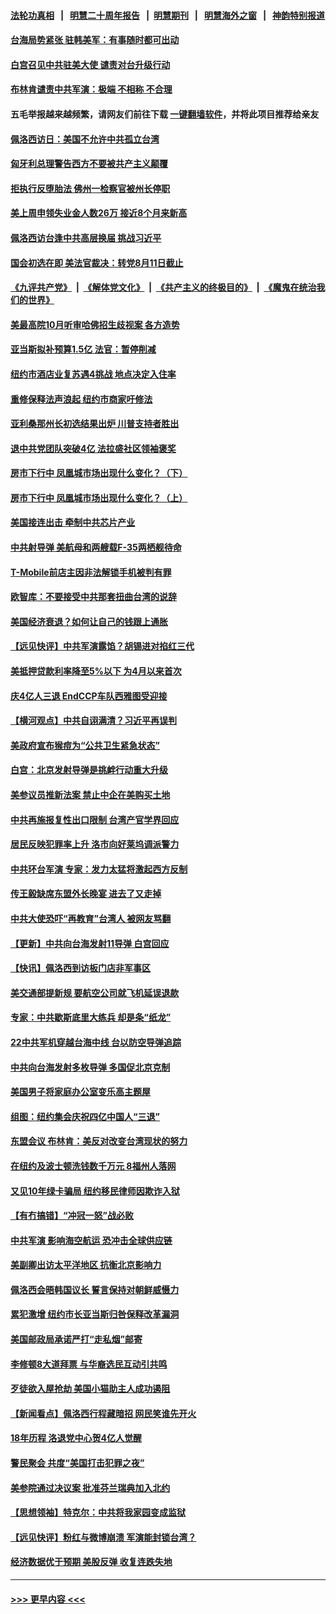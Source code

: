 #### [法轮功真相](https://github.com/gfw-breaker/truth/blob/master/README.md?t=0) &nbsp;&nbsp;|&nbsp;&nbsp; [明慧二十周年报告](https://github.com/gfw-breaker/mh-reports/blob/master/README.md?t=0) &nbsp;&nbsp;|&nbsp;&nbsp;[明慧期刊](https://github.com/gfw-breaker/mh-qikan) &nbsp;&nbsp;|&nbsp;&nbsp; [明慧海外之窗](https://github.com/gfw-breaker/mh-news/blob/master/README.md?t=0) &nbsp;&nbsp;|&nbsp;&nbsp; [神韵特别报道](https://github.com/gfw-breaker/mh-news/blob/master/shenyun.md?t=0)
#### [台海局势紧张 驻韩美军：有事随时都可出动](../pages/nsc412/n13796391.md?t=08052151) 
#### [白宫召见中共驻美大使 谴责对台升级行动](../pages/nsc412/n13796385.md?t=08052151) 
#### [布林肯谴责中共军演：极端 不相称 不合理](../pages/nsc412/n13796366.md?t=08052151) 
#### 五毛举报越来越频繁，请网友们前往下载 [一键翻墙软件](https://github.com/gfw-breaker/ssr-accounts)，并将此项目推荐给亲友
#### [佩洛西访日：美国不允许中共孤立台湾](../pages/nsc412/n13796343.md?t=08052151) 
#### [匈牙利总理警告西方不要被共产主义颠覆](../pages/nsc412/n13796273.md?t=08052151) 
#### [拒执行反堕胎法 佛州一检察官被州长停职](../pages/nsc412/n13796115.md?t=08052151) 
#### [美上周申领失业金人数26万 接近8个月来新高](../pages/nsc412/n13795712.md?t=08052151) 
#### [佩洛西访台逢中共高层换届 挑战习近平](../pages/nsc412/n13796168.md?t=08052151) 
#### [国会初选在即 美法官裁决：转党8月11日截止](../pages/nsc412/n13796099.md?t=08052151) 
#### [《九评共产党》](https://github.com/begood0513/9ping.md/blob/master/README.md) &nbsp;|&nbsp; [《解体党文化》](../../../../jtdwh.md/blob/master/README.md)  &nbsp;|&nbsp; [《共产主义的终极目的》](../../../../gczydzjmd.md/blob/master/README.md) &nbsp;|&nbsp; [《魔鬼在统治我们的世界》](../../../../mgztzwmdsj.md/blob/master/README.md) 
#### [美最高院10月听审哈佛招生歧视案 各方造势](../pages/nsc412/n13795990.md?t=08052151) 
#### [亚当斯拟补预算1.5亿 法官：暂停削减](../pages/nsc412/n13796082.md?t=08052151) 
#### [纽约市酒店业复苏遇4挑战 地点决定入住率](../pages/nsc412/n13796063.md?t=08052151) 
#### [重修保释法声浪起 纽约市商家吁修法](../pages/nsc412/n13796066.md?t=08052151) 
#### [亚利桑那州长初选结果出炉 川普支持者胜出](../pages/nsc412/n13795879.md?t=08052151) 
#### [退中共党团队突破4亿 法拉盛社区领袖褒奖](../pages/nsc412/n13796091.md?t=08052151) 
#### [房市下行中 凤凰城市场出现什么变化？（下）](../pages/nsc412/n13796118.md?t=08052151) 
#### [房市下行中 凤凰城市场出现什么变化？（上）](../pages/nsc412/n13796041.md?t=08052151) 
#### [美国接连出击 牵制中共芯片产业](../pages/nsc412/n13795971.md?t=08052151) 
#### [中共射导弹 美航母和两艘载F-35两栖舰待命](../pages/nsc412/n13795926.md?t=08052151) 
#### [T-Mobile前店主因非法解锁手机被判有罪](../pages/nsc412/n13795949.md?t=08052151) 
#### [欧智库：不要接受中共那套扭曲台湾的说辞](../pages/nsc412/n13795852.md?t=08052151) 
#### [美国经济衰退？如何让自己的钱跟上通胀](../pages/nsc412/n13795899.md?t=08052151) 
#### [【远见快评】中共军演露馅？胡锡进对掐红三代](../pages/nsc412/n13795871.md?t=08052151) 
#### [美抵押贷款利率降至5%以下 为4月以来首次](../pages/nsc412/n13795781.md?t=08052151) 
#### [庆4亿人三退 EndCCP车队西雅图受迎接](../pages/nsc412/n13795858.md?t=08052151) 
#### [【横河观点】中共自诩满清？习近平再误判](../pages/nsc412/n13795866.md?t=08052151) 
#### [美政府宣布猴痘为“公共卫生紧急状态”](../pages/nsc412/n13795862.md?t=08052151) 
#### [白宫：北京发射导弹是挑衅行动重大升级](../pages/nsc412/n13795787.md?t=08052151) 
#### [美参议员推新法案 禁止中企在美购买土地](../pages/nsc412/n13795626.md?t=08052151) 
#### [中共再施报复性出口限制 台湾产官学界回应](../pages/nsc412/n13795779.md?t=08052151) 
#### [居民反映犯罪率上升 洛市向好莱坞调派警力](../pages/nsc412/n13795793.md?t=08052151) 
#### [中共环台军演 专家：发力太猛将激起西方反制](../pages/nsc412/n13795658.md?t=08052151) 
#### [传王毅缺席东盟外长晚宴 进去了又走掉](../pages/nsc412/n13795674.md?t=08052151) 
#### [中共大使恐吓“再教育”台湾人 被网友骂翻](../pages/nsc412/n13795733.md?t=08052151) 
#### [【更新】中共向台海发射11导弹 白宫回应](../pages/nsc412/n13795616.md?t=08052151) 
#### [【快讯】佩洛西到访板门店非军事区](../pages/nsc412/n13795722.md?t=08052151) 
#### [美交通部提新规 要航空公司就飞机延误退款](../pages/nsc412/n13795129.md?t=08052151) 
#### [专家：中共歇斯底里大练兵 却是条“纸龙”](../pages/nsc412/n13795695.md?t=08052151) 
#### [22中共军机穿越台海中线 台以防空导弹追踪](../pages/nsc412/n13795675.md?t=08052151) 
#### [中共向台海发射多枚导弹 多国促北京克制](../pages/nsc412/n13795642.md?t=08052151) 
#### [美国男子将家庭办公室变乐高主题屋](../pages/nsc412/n13795571.md?t=08052151) 
#### [组图：纽约集会庆祝四亿中国人“三退”](../pages/nsc412/n13795392.md?t=08052151) 
#### [东盟会议 布林肯：美反对改变台湾现状的努力](../pages/nsc412/n13795470.md?t=08052151) 
#### [在纽约及波士顿洗钱数千万元 8福州人落网](../pages/nsc412/n13795171.md?t=08052151) 
#### [又见10年绿卡骗局 纽约移民律师因欺诈入狱](../pages/nsc412/n13795134.md?t=08052151) 
#### [【有冇搞错】“冲冠一怒”战必败](../pages/nsc412/n13795285.md?t=08052151) 
#### [中共军演 影响海空航运 恐冲击全球供应链](../pages/nsc412/n13795437.md?t=08052151) 
#### [美副卿出访太平洋地区 抗衡北京影响力](../pages/nsc412/n13795412.md?t=08052151) 
#### [佩洛西会晤韩国议长 誓言保持对朝鲜威慑力](../pages/nsc412/n13795357.md?t=08052151) 
#### [累犯激增 纽约市长亚当斯归咎保释改革漏洞](../pages/nsc412/n13795167.md?t=08052151) 
#### [美国邮政局承诺严打“走私烟”邮寄](../pages/nsc412/n13795179.md?t=08052151) 
#### [李修顿8大道拜票 与华裔选民互动引共鸣](../pages/nsc412/n13795130.md?t=08052151) 
#### [歹徒欲入屋抢劫 美国小猫助主人成功遏阻](../pages/nsc412/n13795148.md?t=08052151) 
#### [【新闻看点】佩洛西行程藏暗招 网民笑谁先开火](../pages/nsc412/n13794998.md?t=08052151) 
#### [18年历程 洛退党中心贺4亿人觉醒](../pages/nsc412/n13795117.md?t=08052151) 
#### [警民聚会 共度“美国打击犯罪之夜”](../pages/nsc412/n13795067.md?t=08052151) 
#### [美参院通过决议案 批准芬兰瑞典加入北约](../pages/nsc412/n13794992.md?t=08052151) 
#### [【思想领袖】特克尔：中共将我家园变成监狱](../pages/nsc412/n13787877.md?t=08052151) 
#### [【远见快评】粉红与微博崩溃 军演能封锁台湾？](../pages/nsc412/n13795010.md?t=08052151) 
#### [经济数据优于预期 美股反弹 收复连跌失地](../pages/nsc412/n13795007.md?t=08052151) 

----
#### [ >>> 更早内容 <<< ](../indexes/nsc412-earlier.md)
